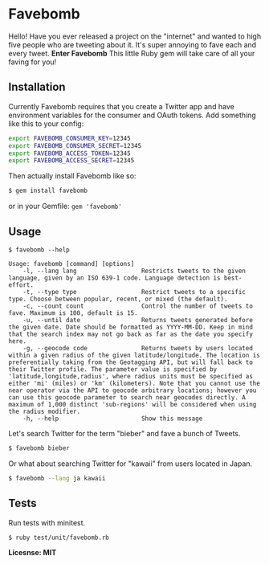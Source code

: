 # Favebomb

Hello! Have you ever released a project on the "internet" and wanted to high five people who are tweeting about it. It's super annoying to fave each and every tweet. **Enter Favebomb** This little Ruby gem will take care of all your faving for you!

## Installation

Currently Favebomb requires that you create a Twitter app and have environment variables for the consumer and OAuth tokens. Add something like this to your config:

``` bash
export FAVEBOMB_CONSUMER_KEY=12345
export FAVEBOMB_CONSUMER_SECRET=12345
export FAVEBOMB_ACCESS_TOKEN=12345
export FAVEBOMB_ACCESS_SECRET=12345
```

Then actually install Favebomb like so:

``` bash
$ gem install favebomb
```
or in your Gemfile: `gem 'favebomb'`

## Usage

```
$ favebomb --help

Usage: favebomb [command] [options]
    -l, --lang lang                  Restricts tweets to the given language, given by an ISO 639-1 code. Language detection is best-effort.
    -t, --type type                  Restrict tweets to a specific type. Choose between popular, recent, or mixed (the default).
    -c, --count count                Control the number of tweets to fave. Maximum is 100, default is 15.
    -u, --until date                 Returns tweets generated before the given date. Date should be formatted as YYYY-MM-DD. Keep in mind that the search index may not go back as far as the date you specify here.
    -g, --geocode code               Returns tweets by users located within a given radius of the given latitude/longitude. The location is preferentially taking from the Geotagging API, but will fall back to their Twitter profile. The parameter value is specified by 'latitude,longitude,radius', where radius units must be specified as either 'mi' (miles) or 'km' (kilometers). Note that you cannot use the near operator via the API to geocode arbitrary locations; however you can use this geocode parameter to search near geocodes directly. A maximum of 1,000 distinct 'sub-regions' will be considered when using the radius modifier.
    -h, --help                       Show this message
```

Let's search Twitter for the term "bieber" and fave a bunch of Tweets.

``` bash
$ favebomb bieber
```

Or what about searching Twitter for "kawaii" from users located in Japan.

``` bash
$ favebomb --lang ja kawaii
```

## Tests

Run tests with minitest.

```
$ ruby test/unit/favebomb.rb
```

**Licesnse: MIT**
